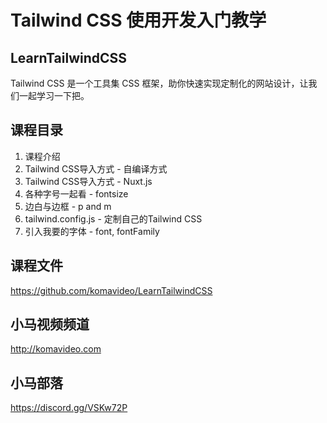Tailwind CSS 使用开发入门教学
===========================

## LearnTailwindCSS

Tailwind CSS 是一个工具集 CSS 框架，助你快速实现定制化的网站设计，让我们一起学习一下把。

## 课程目录

01. 课程介绍
02. Tailwind CSS导入方式 - 自编译方式
03. Tailwind CSS导入方式 - Nuxt.js
04. 各种字号一起看 - fontsize
05. 边白与边框 - p and m
06. tailwind.config.js - 定制自己的Tailwind CSS
07. 引入我要的字体 - font, fontFamily

## 课程文件

https://github.com/komavideo/LearnTailwindCSS

## 小马视频频道

http://komavideo.com

## 小马部落

https://discord.gg/VSKw72P
